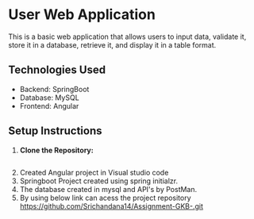 # User Web Application
This is a basic web application that allows users to input data, validate it, store it in a database, retrieve it, and display it in a table format.

## Technologies Used
- Backend: SpringBoot
- Database: MySQL
- Frontend: Angular

## Setup Instructions

1. **Clone the Repository:**
   ```bash
   
2. Created Angular project in Visual studio  code
3. Springboot Project created using spring initialzr.
4. The database created in mysql and API's by PostMan.
5. By using below link can acess the project repository
 https://github.com/Srichandana14/Assignment-GKB-.git
